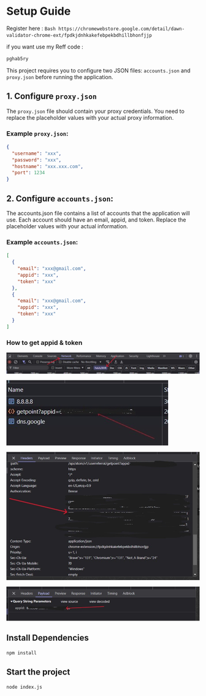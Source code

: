# Setup Guide
Register here : 
``Bash
https://chromewebstore.google.com/detail/dawn-validator-chrome-ext/fpdkjdnhkakefebpekbdhillbhonfjjp
``

if you want use my Reff code :
```bash
pghab5ry
```


This project requires you to configure two JSON files: `accounts.json` and `proxy.json` before running the application.

## 1. Configure `proxy.json`

The `proxy.json` file should contain your proxy credentials. You need to replace the placeholder values with your actual proxy information.

### Example `proxy.json`:

```json
{
  "username": "xxx",
  "password": "xxx",
  "hostname": "xxx.xxx.com",
  "port": 1234
}
```

## 2. Configure `accounts.json`:

The accounts.json file contains a list of accounts that the application will use. Each account should have an email, appid, and token. Replace the placeholder values with your actual information.

### Example `accounts.json`:

```json
[
  {
    "email": "xxx@gmail.com",
    "appid": "xxx",
    "token": "xxx"
  },
  {
    "email": "xxx@gmail.com",
    "appid": "xxx",
    "token": "xxx"
  }
]
```

### How to get appid & token

![Network Tab](assets/Image_1.jpg)

![Pick API](assets/Image_2.jpg)

![Copy Bearer Token](assets/Image_3.jpg)

![Copy appid](assets/Image_4.jpg)

## Install Dependencies

```bash
npm install
```

## Start the project

```bash
node index.js
```
